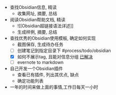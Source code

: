 - 查找Obsidian信息, 精读
	- 收集网址, 摘要,  总结
- 阅读Obsidian帮助文档, 精读
	- ![[Obsidian超链接语法详述]]
	- 生成样例, 摘要, 总结
- 查找优秀的Obsidian使用模板, 确定如何实现
	- 截图保存, 生成待办任务
	- [ ] 创建笔记到指定目录下 #process/todo/obsidian  
	- [x] 如何不展示tag, 且能对信息分组 [已解决](https://forum.obsidian.md/t/hide-tags-in-preview-mode/7684)
	- [ ] evernote to markdown
- 自己开发一个Obsidian插件
	- 查看已有插件, 列出其优点, 缺点
	- 确定功能列表
- 一年的时间来做上面的事情,工作日每天一小时

